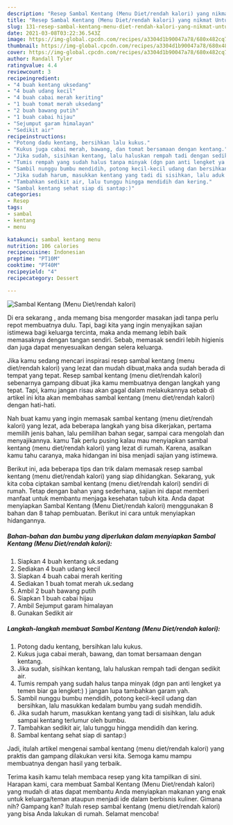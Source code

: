 ```yaml
---
description: "Resep Sambal Kentang (Menu Diet/rendah kalori) yang nikmat Untuk Jualan"
title: "Resep Sambal Kentang (Menu Diet/rendah kalori) yang nikmat Untuk Jualan"
slug: 131-resep-sambal-kentang-menu-diet-rendah-kalori-yang-nikmat-untuk-jualan
date: 2021-03-08T03:22:36.543Z
image: https://img-global.cpcdn.com/recipes/a3304d1b90047a78/680x482cq70/sambal-kentang-menu-dietrendah-kalori-foto-resep-utama.jpg
thumbnail: https://img-global.cpcdn.com/recipes/a3304d1b90047a78/680x482cq70/sambal-kentang-menu-dietrendah-kalori-foto-resep-utama.jpg
cover: https://img-global.cpcdn.com/recipes/a3304d1b90047a78/680x482cq70/sambal-kentang-menu-dietrendah-kalori-foto-resep-utama.jpg
author: Randall Tyler
ratingvalue: 4.4
reviewcount: 3
recipeingredient:
- "4 buah kentang uksedang"
- "4 buah udang kecil"
- "4 buah cabai merah keriting"
- "1 buah tomat merah uksedang"
- "2 buah bawang putih"
- "1 buah cabai hijau"
- "Sejumput garam himalayan"
- "Sedikit air"
recipeinstructions:
- "Potong dadu kentang, bersihkan lalu kukus."
- "Kukus juga cabai merah, bawang, dan tomat bersamaan dengan kentang."
- "Jika sudah, sisihkan kentang, lalu haluskan rempah tadi dengan sedikit air."
- "Tumis rempah yang sudah halus tanpa minyak (dgn pan anti lengket ya temen biar ga lengket:) ) jangan lupa tambahkan garam yah."
- "Sambil nunggu bumbu mendidih, potong kecil-kecil udang dan bersihkan, lalu masukkan kedalam bumbu yang sudah mendidih."
- "Jika sudah harum, masukkan kentang yang tadi di sisihkan, lalu aduk sampai kentang terlumur oleh bumbu."
- "Tambahkan sedikit air, lalu tunggu hingga mendidih dan kering."
- "Sambal kentang sehat siap di santap:)"
categories:
- Resep
tags:
- sambal
- kentang
- menu

katakunci: sambal kentang menu 
nutrition: 106 calories
recipecuisine: Indonesian
preptime: "PT10M"
cooktime: "PT40M"
recipeyield: "4"
recipecategory: Dessert

---
```



![Sambal Kentang (Menu Diet/rendah kalori)](https://img-global.cpcdn.com/recipes/a3304d1b90047a78/680x482cq70/sambal-kentang-menu-dietrendah-kalori-foto-resep-utama.jpg)

Di era  sekarang , anda memang bisa mengorder masakan jadi tanpa perlu repot membuatnya dulu. Tapi, bagi kita yang ingin menyajikan sajian istimewa bagi keluarga tercinta, maka anda memang lebih baik memasaknya dengan tangan sendiri. Sebab, memasak sendiri lebih higienis dan juga dapat menyesuaikan dengan selera keluarga.

Jika kamu sedang mencari inspirasi resep sambal kentang (menu diet/rendah kalori) yang lezat dan mudah dibuat,maka anda sudah berada di tempat yang tepat. Resep sambal kentang (menu diet/rendah kalori)  sebenarnya gampang dibuat jika kamu membuatnya dengan langkah yang tepat. Tapi, kamu jangan risau akan gagal dalam melakukannya 
sebab di artikel ini kita akan membahas sambal kentang (menu diet/rendah kalori) dengan hati-hati.  



Nah buat kamu yang ingin memasak sambal kentang (menu diet/rendah kalori) yang lezat, ada beberapa langkah yang bisa dikerjakan, pertama memilih jenis bahan, lalu pemilihan bahan segar, sampai cara mengolah dan menyajikannya. kamu Tak perlu pusing kalau mau menyiapkan sambal kentang (menu diet/rendah kalori) yang lezat di rumah. Karena, asalkan kamu  tahu caranya, maka hidangan ini bisa menjadi sajian yang istimewa.

Berikut ini, ada beberapa tips dan trik dalam memasak resep sambal kentang (menu diet/rendah kalori) yang siap dihidangkan. Sekarang, yuk kita coba ciptakan sambal kentang (menu diet/rendah kalori) sendiri di rumah. Tetap dengan bahan yang sederhana, sajian ini dapat memberi manfaat untuk membantu menjaga kesehatan tubuh kita. Anda dapat menyiapkan Sambal Kentang (Menu Diet/rendah kalori) menggunakan 8 bahan dan 8 tahap pembuatan. Berikut ini cara untuk menyiapkan hidangannya.

<!--inarticleads1-->

##### Bahan-bahan dan bumbu yang diperlukan dalam menyiapkan Sambal Kentang (Menu Diet/rendah kalori):

1. Siapkan 4 buah kentang uk.sedang
1. Sediakan 4 buah udang kecil
1. Siapkan 4 buah cabai merah keriting
1. Sediakan 1 buah tomat merah uk.sedang
1. Ambil 2 buah bawang putih
1. Siapkan 1 buah cabai hijau
1. Ambil Sejumput garam himalayan
1. Gunakan Sedikit air




<!--inarticleads2-->

##### Langkah-langkah membuat Sambal Kentang (Menu Diet/rendah kalori):

1. Potong dadu kentang, bersihkan lalu kukus.
1. Kukus juga cabai merah, bawang, dan tomat bersamaan dengan kentang.
1. Jika sudah, sisihkan kentang, lalu haluskan rempah tadi dengan sedikit air.
1. Tumis rempah yang sudah halus tanpa minyak (dgn pan anti lengket ya temen biar ga lengket:) ) jangan lupa tambahkan garam yah.
1. Sambil nunggu bumbu mendidih, potong kecil-kecil udang dan bersihkan, lalu masukkan kedalam bumbu yang sudah mendidih.
1. Jika sudah harum, masukkan kentang yang tadi di sisihkan, lalu aduk sampai kentang terlumur oleh bumbu.
1. Tambahkan sedikit air, lalu tunggu hingga mendidih dan kering.
1. Sambal kentang sehat siap di santap:)




Jadi, itulah artikel mengenai  sambal kentang (menu diet/rendah kalori)  yang praktis dan gampang dilakukan versi kita. Semoga kamu mampu membuatnya dengan hasil yang terbaik. 

Terima kasih kamu telah membaca resep yang kita tampilkan di sini. Harapan kami, cara membuat  Sambal Kentang (Menu Diet/rendah kalori) yang mudah di atas dapat membantu Anda menyiapkan makanan yang enak untuk keluarga/teman ataupun menjadi ide dalam berbisnis kuliner. Gimana nih? Gampang kan? Itulah resep sambal kentang (menu diet/rendah kalori) yang bisa Anda lakukan di rumah. Selamat mencoba!

